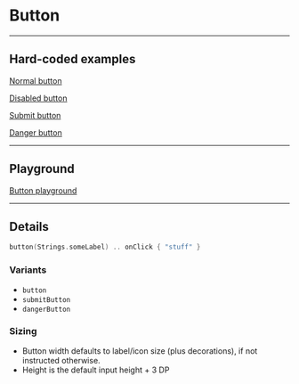 # Button

---

## Hard-coded examples

[Normal button](actualize:///cookbook/input/button/example/normal)

[Disabled button](actualize:///cookbook/input/button/example/disabled)

[Submit button](actualize:///cookbook/input/button/example/submit)

[Danger button](actualize:///cookbook/input/button/example/danger)

---

## Playground

[Button playground](actualize:///cookbook/input/button/playground)

---

## Details

```kotlin
button(Strings.someLabel) .. onClick { "stuff" } 
```

### Variants

* `button`
* `submitButton`
* `dangerButton`

### Sizing

- Button width defaults to label/icon size (plus decorations), if not instructed otherwise.
- Height is the default input height + 3 DP